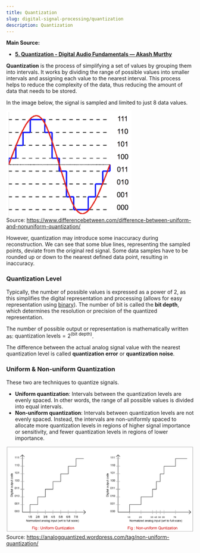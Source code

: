 ```yaml
---
title: Quantization
slug: digital-signal-processing/quantization
description: Quantization
---
```


**Main Source:**

- **[5. Quantization - Digital Audio Fundamentals — Akash Murthy](https://youtu.be/1KBLguIXL30)**

**Quantization** is the process of simplifying a set of values by grouping them into intervals. It works by dividing the range of possible values into smaller intervals and assigning each value to the nearest interval. This process helps to reduce the complexity of the data, thus reducing the amount of data that needs to be stored.

In the image below, the signal is sampled and limited to just 8 data values.

![Quantization, rounds up or down a continuous signal to a square wave](./quantization.png)  
Source: https://www.differencebetween.com/difference-between-uniform-and-nonuniform-quantization/

However, quantization may introduce some inaccuracy during reconstruction. We can see that some blue lines, representing the sampled points, deviate from the original red signal. Some data samples have to be rounded up or down to the nearest defined data point, resulting in inaccuracy.

### Quantization Level

Typically, the number of possible values is expressed as a power of 2, as this simplifies the digital representation and processing (allows for easy representation using [binary](/computer-and-programming-fundamentals/number-system#binary)). The number of bit is called the **bit depth**, which determines the resolution or precision of the quantized representation.

The number of possible output or representation is mathematically written as: $\text{quantization levels} = 2^{(\text{bit depth})}$.

The difference between the actual analog signal value with the nearest quantization level is called **quantization error** or **quantization noise**.

### Uniform & Non-uniform Quantization

These two are techniques to quantize signals.

- **Uniform quantization**: Intervals between the quantization levels are evenly spaced. In other words, the range of all possible values is divided into equal intervals.
- **Non-uniform quantization**: Intervals between quantization levels are not evenly spaced. Instead, the intervals are non-uniformly spaced to allocate more quantization levels in regions of higher signal importance or sensitivity, and fewer quantization levels in regions of lower importance.

![Uniform and non-uniform quantization comparison](./uniform-nonuniform-quantization.png)  
Source: https://analogquantized.wordpress.com/tag/non-uniform-quantization/
